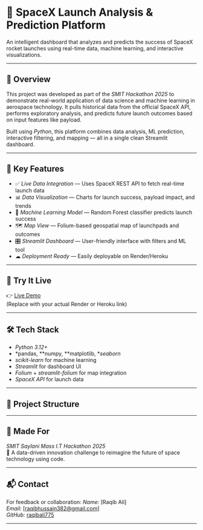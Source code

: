 # 🚀 SpaceX Launch Analysis & Prediction Platform

An intelligent dashboard that analyzes and predicts the success of SpaceX rocket launches using real-time data, machine learning, and interactive visualizations.

---

## 📌 Overview

This project was developed as part of the *SMIT Hackathon 2025* to demonstrate real-world application of data science and machine learning in aerospace technology. It pulls historical data from the official SpaceX API, performs exploratory analysis, and predicts future launch outcomes based on input features like payload.

Built using *Python*, this platform combines data analysis, ML prediction, interactive filtering, and mapping — all in a single clean Streamlit dashboard.

---

## 🧠 Key Features

- ✅ *Live Data Integration* — Uses SpaceX REST API to fetch real-time launch data  
- 📊 *Data Visualization* — Charts for launch success, payload impact, and trends  
- 🧠 *Machine Learning Model* — Random Forest classifier predicts launch success  
- 🗺 *Map View* — Folium-based geospatial map of launchpads and outcomes  
- 🎛 *Streamlit Dashboard* — User-friendly interface with filters and ML tool  
- ☁ *Deployment Ready* — Easily deployable on Render/Heroku

---

## 🚀 Try It Live  
👉 [Live Demo](https://your-deployment-link.com)  
(Replace with your actual Render or Heroku link)

---

## 🛠 Tech Stack

- *Python 3.12+*
- *pandas, **numpy, **matplotlib, **seaborn*
- *scikit-learn* for machine learning
- *Streamlit* for dashboard UI
- *Folium* + *streamlit-folium* for map integration
- *SpaceX API* for launch data

---

## 📁 Project Structure


---

## 🙌 Made For

*SMIT Saylani Mass I.T Hackathon 2025*  
🚀 A data-driven innovation challenge to reimagine the future of space technology using code.

---

## 📬 Contact

For feedback or collaboration:
*Name:* [Raqib Ali]  
*Email:* [raqibhussain382@gmail.com]  
*GitHub:* [raqibali775](https://github.com/raqibali775)

---